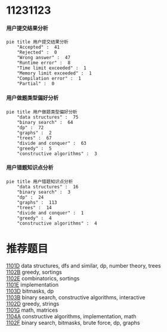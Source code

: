 # 11231123

<!-- tabs:start -->



#### **用户提交结果分析**

```mermaid
pie title 用户提交结果分析
    "Accepted" :  41
    "Rejected" :  0
    "Wrong answer" :  47
    "Runtime error" :  8
    "Time limit exceeded" :  1
    "Memory limit exceeded" :  1
    "Compilation error" :  1
    "Partial" :  0
```

#### **用户做题类型偏好分析**

```mermaid
pie title 用户做题类型偏好分析
    "data structures" :  75
    "binary search" :  64
    "dp" :  72
    "graphs" :  2
    "trees" :  67
    "divide and conquer" :  63
    "greedy" :  5
    "constructive algorithms" :  3
```
#### **用户错题知识点分析**

```mermaid
pie title 用户错题知识点分析
    "data structures" :  16
    "binary search" :  3
    "dp" :  24
    "graphs" :  113
    "trees" :  14
    "divide and conquer" :  1
    "greedy" :  4
    "constructive algorithms" :  4
```



<!-- tabs:end -->
# 推荐题目
[1101D](https://codeforces.com/contest/1101/problem/D)		data structures,
                        dfs and similar,
                        dp,
                        number theory,
                        trees		  
[1102B](https://codeforces.com/contest/1102/problem/B)		greedy,
                        sortings		  
[1102E](https://codeforces.com/contest/1102/problem/E)		combinatorics,
                        sortings		  
[1101E](https://codeforces.com/contest/1101/problem/E)		implementation		  
[1103D](https://codeforces.com/contest/1103/problem/D)		bitmasks,
                        dp		  
[1103B](https://codeforces.com/contest/1103/problem/B)		binary search,
                        constructive algorithms,
                        interactive		  
[1102D](https://codeforces.com/contest/1102/problem/D)		greedy,
                        strings		  
[1101G](https://codeforces.com/contest/1101/problem/G)		math,
                        matrices		  
[1104A](https://codeforces.com/contest/1104/problem/A)		constructive algorithms,
                        implementation,
                        math		  
[1102F](https://codeforces.com/contest/1102/problem/F)		binary search,
                        bitmasks,
                        brute force,
                        dp,
                        graphs		  

